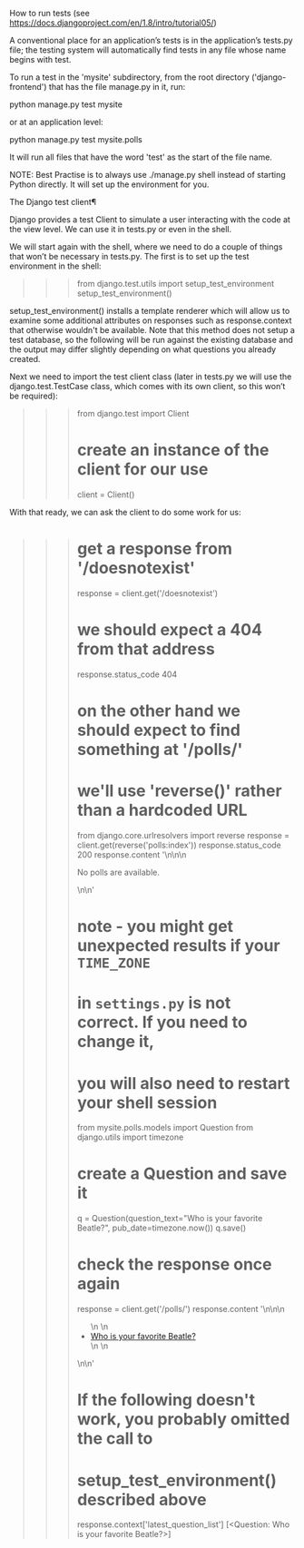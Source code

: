 How to run tests
(see https://docs.djangoproject.com/en/1.8/intro/tutorial05/)

A conventional place for an application’s tests is in the application’s tests.py file; the testing system will automatically find tests in any file whose name begins with test.

To run a test in the 'mysite' subdirectory, from the root directory ('django-frontend') that has the file manage.py in it, run:

python manage.py test mysite

or at an application level:

python manage.py test mysite.polls

It will run all files that have the word 'test' as the start of the file name.

NOTE: Best Practise is to always use ./manage.py shell instead of starting Python directly. It will set up the environment for you.


The Django test client¶

Django provides a test Client to simulate a user interacting with the code at the view level. We can use it in tests.py or even in the shell.

We will start again with the shell, where we need to do a couple of things that won’t be necessary in tests.py. The first is to set up the test environment in the shell:

>>> from django.test.utils import setup_test_environment
>>> setup_test_environment()

setup_test_environment() installs a template renderer which will allow us to examine some additional attributes on responses such as response.context that otherwise wouldn't be available. Note that this method does not setup a test database, so the following will be run against the existing database and the output may differ slightly depending on what questions you already created.

Next we need to import the test client class (later in tests.py we will use the django.test.TestCase class, which comes with its own client, so this won’t be required):

>>> from django.test import Client
>>> # create an instance of the client for our use
>>> client = Client()

With that ready, we can ask the client to do some work for us:

>>> # get a response from '/doesnotexist'
>>> response = client.get('/doesnotexist')
>>> # we should expect a 404 from that address
>>> response.status_code
404
>>> # on the other hand we should expect to find something at '/polls/'
>>> # we'll use 'reverse()' rather than a hardcoded URL
>>> from django.core.urlresolvers import reverse
>>> response = client.get(reverse('polls:index'))
>>> response.status_code
200
>>> response.content
'\n\n\n    <p>No polls are available.</p>\n\n'
>>> # note - you might get unexpected results if your ``TIME_ZONE``
>>> # in ``settings.py`` is not correct. If you need to change it,
>>> # you will also need to restart your shell session
>>> from mysite.polls.models import Question
>>> from django.utils import timezone
>>> # create a Question and save it
>>> q = Question(question_text="Who is your favorite Beatle?", pub_date=timezone.now())
>>> q.save()
>>> # check the response once again
>>> response = client.get('/polls/')
>>> response.content
'\n\n\n    <ul>\n    \n        <li><a href="/polls/1/">Who is your favorite Beatle?</a></li>\n    \n    </ul>\n\n'
>>> # If the following doesn't work, you probably omitted the call to
>>> # setup_test_environment() described above
>>> response.context['latest_question_list']
[<Question: Who is your favorite Beatle?>]


